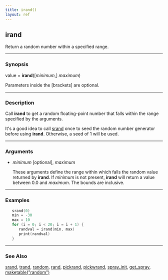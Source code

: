```yaml
---
title: irand()
layout: ref
---
```


## irand

Return a random number within a specified range.

-----

### Synopsis

value = **irand**(\[*minimum*,\] *maximum*)

Parameters inside the \[brackets\] are optional.

-----

### Description

Call **irand** to get a random floating-point number that falls within the
range specified by the arguments.

It's a good idea to call [srand](srand.html) once to seed the random
number generator before using **irand**. Otherwise, a seed of 1 will be
used.

-----

### Arguments

  - *minimum* \[optional\], *maximum*  
      
    These arguments define the range within which falls the random value
    returned by **irand**. If *minimum* is not present, **irand** will
    return a value between 0.0 and *maximum*. The bounds are inclusive.

-----

### Examples

```cpp
   srand(0)
   min = -30
   max = 10
   for (i = 0; i < 20; i = i + 1) {
      randval = irand(min, max)
      print(randval)
   }
```

-----

### See Also

[srand](srand.html), [trand](trand.html), [random](random.html),
[rand](rand.html), [pickrand](pickrand.html),
[pickwrand](pickwrand.html), [spray\_init](spray_init.html),
[get\_spray](get_spray.html),
[maketable("random")](maketable.html#random)
